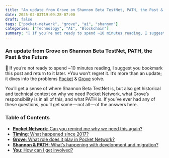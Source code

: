 ```yaml
---
title: "An update from Grove on Shannon Beta TestNet, PATH, the Past & the Future"
date: 2025-02-03T19:09:28-07:00
draft: false
tags: ["pocket-network", "grove", "ai", "shannon"]
categories: ["Technology", "AI", "Blockchain"]
summary: "👋 If you’re not ready to spend ~10 minutes reading, I suggest you bookmark this post and return to it later. You won’t regret it. It’s…"
---
```


### An update from Grove on Shannon Beta TestNet, PATH, the Past & the Future

👋 If you’re not ready to spend ~10 minutes reading, I suggest you bookmark this post and return to it later. *You won’t regret it. It’s more than an update; it dives into the problems [Pocket](https://www.pokt.network/) & [Grove](https://www.grove.city/) solve.

You’ll get a sense of where Shannon Beta TestNet is, but also get historical and technical context on why we need Pocket Network, what Grove’s responsibility is in all of this, and what PATH is. If you’ve ever had any of these questions, you’ll get some — not all — of the answers here.

### Table of Contents

- [**Pocket Network**: Can you remind me why we need this again?](https://medium.com/p/5bf7ec2a9acf/edit#ff76)
- [**Timing**: What happened since 2017?](https://medium.com/p/5bf7ec2a9acf/edit#1057)
- [**Grove**: What role does it play in Pocket Network?](https://medium.com/p/5bf7ec2a9acf/edit#e4ca)
- [**Shannon & PATH**: What’s happening with development and migration?](https://medium.com/p/5bf7ec2a9acf/edit#3ca9)
- [**You**: How can I get involved?](https://medium.com/p/5bf7ec2a9acf/edit#6130)
